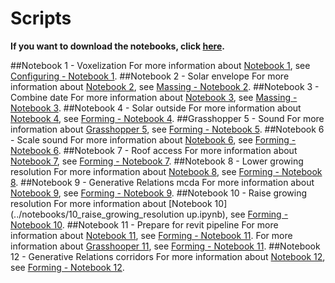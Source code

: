# Scripts

**If you want to download the notebooks, click [here](https://mega.nz/file/S7onxIKA#2uVAYtxj_q039rNms-vCzJEYK8iE3SxH3acM9-8C-vs).**

##Notebook 1 - Voxelization
For more information about [Notebook 1](../notebooks/01_voxelization.ipynb), see [Configuring - Notebook 1](https://miloumulder.github.io/spatial_computing_project_template/a2.2_Notebook1/).
##Notebook 2 - Solar envelope
For more information about [Notebook 2](../notebooks/02_solar_envelope.ipynb), see [Massing - Notebook 2](https://miloumulder.github.io/spatial_computing_project_template/a3.2_Notebook2/).
##Notebook 3 - Combine date
For more information about [Notebook 3](../notebooks/03_combine_data.ipynb), see [Massing - Notebook 3](https://miloumulder.github.io/spatial_computing_project_template/a3.2_Notebook3/).
##Notebook 4 - Solar outside
For more information about [Notebook 4](../notebooks/04_solar_outside.ipynb), see [Forming - Notebook 4](https://miloumulder.github.io/spatial_computing_project_template/a4.2_Notebook4/).
##Grasshopper 5 - Sound
For more information about [Grasshopper 5](../notebooks/05_sound.gh), see [Forming - Notebook 5](https://miloumulder.github.io/spatial_computing_project_template/a4.2_Notebook5/).
##Notebook 6 - Scale sound
For more information about [Notebook 6](../notebooks/06_scale_sound.ipynb), see [Forming - Notebook 6](https://miloumulder.github.io/spatial_computing_project_template/a4.2_Notebook6/).
##Notebook 7 - Roof access
For more information about [Notebook 7](../notebooks/07_roof_access.ipynb), see [Forming - Notebook 7](https://miloumulder.github.io/spatial_computing_project_template/a4.2_Notebook7/).
##Notebook 8 - Lower growing resolution
For more information about [Notebook 8](../notebooks/08_lower_growing_resolution.ipynb), see [Forming - Notebook 8](https://miloumulder.github.io/spatial_computing_project_template/a4.2_Notebook8/).
##Notebook 9 - Generative Relations mcda
For more information about [Notebook 9](../notebooks/09_generative_relations_mcda.ipynb), see [Forming - Notebook 9](https://miloumulder.github.io/spatial_computing_project_template/a4.2_Notebook9/).
##Notebook 10 - Raise growing resolution
For more information about [Notebook 10](../notebooks/10_raise_growing_resolution up.ipynb), see [Forming - Notebook 10](https://miloumulder.github.io/spatial_computing_project_template/a4.2_Notebook10/).
##Notebook 11 - Prepare for revit pipeline
For more information about [Notebook 11](../notebooks/11_prepare_revit_pipeline.ipynb), see [Forming - Notebook 11](https://miloumulder.github.io/spatial_computing_project_template/a4.2_Notebook11/).
For more information about [Grasshooper 11](../notebooks/11_revit_pipeline.gh), see [Forming - Notebook 11](https://miloumulder.github.io/spatial_computing_project_template/a4.2_Notebook11/).
##Notebook 12 - Generative Relations corridors
For more information about [Notebook 12](../notebooks/12_generative_relations_corridors.ipynb), see [Forming - Notebook 12](https://miloumulder.github.io/spatial_computing_project_template/a4.2_Notebook12/).